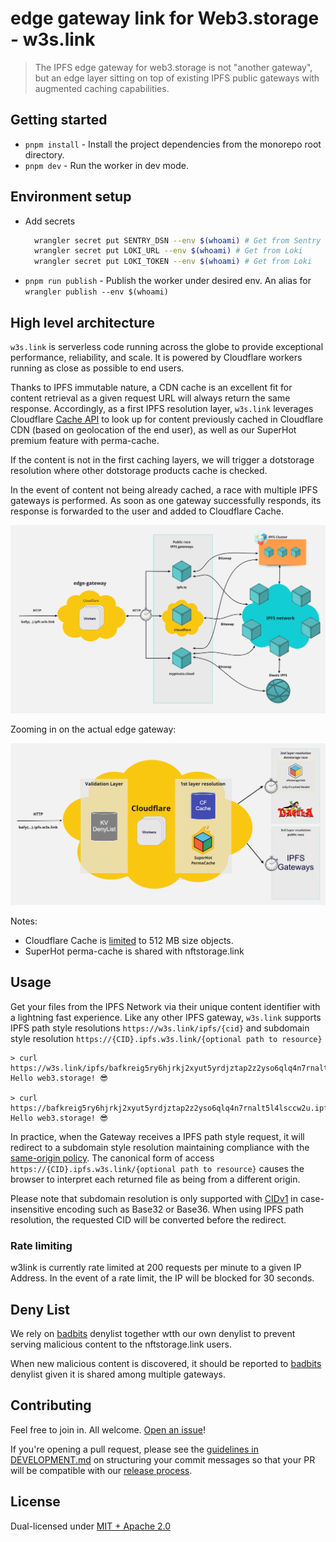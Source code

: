 # edge gateway link for Web3.storage - w3s.link

> The IPFS edge gateway for web3.storage is not "another gateway", but an edge layer sitting on top of existing IPFS public gateways with augmented caching capabilities.

## Getting started

- `pnpm install` - Install the project dependencies from the monorepo root directory.
- `pnpm dev` - Run the worker in dev mode.

## Environment setup

- Add secrets

  ```sh
    wrangler secret put SENTRY_DSN --env $(whoami) # Get from Sentry
    wrangler secret put LOKI_URL --env $(whoami) # Get from Loki
    wrangler secret put LOKI_TOKEN --env $(whoami) # Get from Loki
  ```

- `pnpm run publish` - Publish the worker under desired env. An alias for `wrangler publish --env $(whoami)`

## High level architecture

`w3s.link` is serverless code running across the globe to provide exceptional performance, reliability, and scale. It is powered by Cloudflare workers running as close as possible to end users.

Thanks to IPFS immutable nature, a CDN cache is an excellent fit for content retrieval as a given request URL will always return the same response. Accordingly, as a first IPFS resolution layer, `w3s.link` leverages Cloudflare [Cache API](https://developers.cloudflare.com/workers/runtime-apis/cache) to look up for content previously cached in Cloudflare CDN (based on geolocation of the end user), as well as our SuperHot premium feature with perma-cache.

If the content is not in the first caching layers, we will trigger a dotstorage resolution where other dotstorage products cache is checked.

In the event of content not being already cached, a race with multiple IPFS gateways is performed. As soon as one gateway successfully responds, its response is forwarded to the user and added to Cloudflare Cache.

![Public Race](./edge-gateway-public-race.png)

Zooming in on the actual edge gateway:

![Edge gateway](./edge-gateway.png)

Notes:

- Cloudflare Cache is [limited](https://developers.cloudflare.com/workers/platform/limits/#cache-api-limits) to 512 MB size objects.
- SuperHot perma-cache is shared with nftstorage.link

## Usage

Get your files from the IPFS Network via their unique content identifier with a lightning fast experience. Like any other IPFS gateway, `w3s.link` supports IPFS path style resolutions `https://w3s.link/ipfs/{cid}` and subdomain style resolution `https://{CID}.ipfs.w3s.link/{optional path to resource}`

```
> curl https://w3s.link/ipfs/bafkreig5ry6hjrkj2xyut5yrdjztap2z2yso6qlq4n7rnalt5l4lsccw2u
Hello web3.storage! 😎

> curl https://bafkreig5ry6hjrkj2xyut5yrdjztap2z2yso6qlq4n7rnalt5l4lsccw2u.ipfs.w3s.link
Hello web3.storage! 😎
```

In practice, when the Gateway receives a IPFS path style request, it will redirect to a subdomain style resolution maintaining compliance with the [same-origin policy](https://en.wikipedia.org/wiki/Same-origin_policy). The canonical form of access `https://{CID}.ipfs.w3s.link/{optional path to resource}` causes the browser to interpret each returned file as being from a different origin.

Please note that subdomain resolution is only supported with [CIDv1](https://docs.ipfs.io/concepts/content-addressing/#identifier-formats) in case-insensitive encoding such as Base32 or Base36. When using IPFS path resolution, the requested CID will be converted before the redirect.

### Rate limiting

w3link is currently rate limited at 200 requests per minute to a given IP Address. In the event of a rate limit, the IP will be blocked for 30 seconds.

## Deny List

We rely on [badbits](https://badbits.dwebops.pub/) denylist together wtth our own denylist to prevent serving malicious content to the nftstorage.link users.

When new malicious content is discovered, it should be reported to [badbits](https://badbits.dwebops.pub/) denylist given it is shared among multiple gateways.

## Contributing

Feel free to join in. All welcome. [Open an issue](https://github.com/web3-storage/w3link/issues)!

If you're opening a pull request, please see the [guidelines in DEVELOPMENT.md](https://github.com/web3-storage/w3link/blob/main/DEVELOPMENT.md#how-should-i-write-my-commits) on structuring your commit messages so that your PR will be compatible with our [release process](https://github.com/web3-storage/w3link/blob/main/DEVELOPMENT.md#release).

## License

Dual-licensed under [MIT + Apache 2.0](https://github.com/web3-storage/w3link/blob/main/LICENSE.md)

